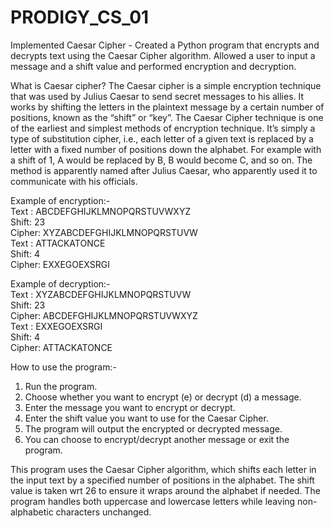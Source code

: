 # PRODIGY_CS_01
Implemented Caesar Cipher - Created a Python program that encrypts and decrypts text using the Caesar Cipher algorithm. Allowed a user to input a message and a shift value and performed encryption and decryption.

What is Caesar cipher?
The Caesar cipher is a simple encryption technique that was used by Julius Caesar to send secret messages to his allies. It works by shifting the letters in the plaintext message by a certain number of positions, known as the “shift” or “key”.
The Caesar Cipher technique is one of the earliest and simplest methods of encryption technique. It’s simply a type of substitution cipher, i.e., each letter of a given text is replaced by a letter with a fixed number of positions down the alphabet. For example with a shift of 1, A would be replaced by B, B would become C, and so on. The method is apparently named after Julius Caesar, who apparently used it to communicate with his officials.

Example of encryption:- <br>
Text : ABCDEFGHIJKLMNOPQRSTUVWXYZ <br>
Shift: 23 <br>
Cipher: XYZABCDEFGHIJKLMNOPQRSTUVW <br>
Text : ATTACKATONCE <br>
Shift: 4 <br>
Cipher: EXXEGOEXSRGI <br>

Example of decryption:- <br>
Text : XYZABCDEFGHIJKLMNOPQRSTUVW <br>
Shift: 23 <br>
Cipher: ABCDEFGHIJKLMNOPQRSTUVWXYZ <br>
Text : EXXEGOEXSRGI <br>
Shift: 4 <br>
Cipher: ATTACKATONCE <br>

How to use the program:-
1) Run the program. <br>
2) Choose whether you want to encrypt (e) or decrypt (d) a message.<br>
3) Enter the message you want to encrypt or decrypt.<br>
4) Enter the shift value you want to use for the Caesar Cipher.<br>
5) The program will output the encrypted or decrypted message.<br>
6) You can choose to encrypt/decrypt another message or exit the program.<br>

This program uses the Caesar Cipher algorithm, which shifts each letter in the input text by a specified number of positions in the alphabet. The shift value is taken wrt 26 to ensure it wraps around the alphabet if needed. The program handles both uppercase and lowercase letters while leaving non-alphabetic characters unchanged.
